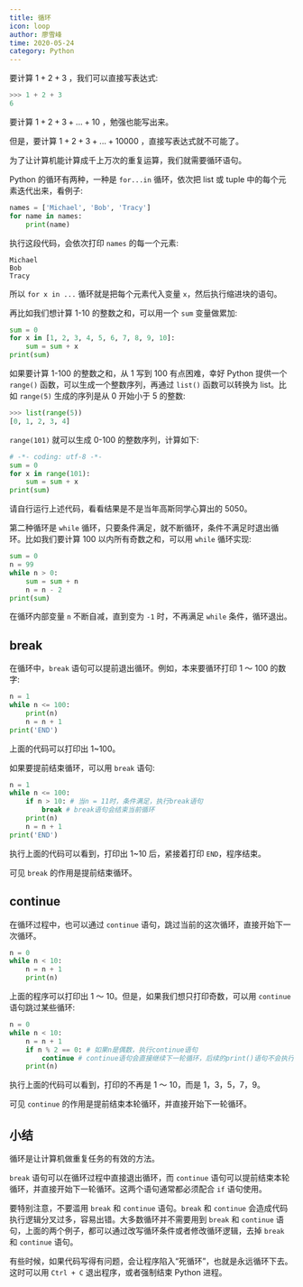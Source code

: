 ```yaml
---
title: 循环
icon: loop
author: 廖雪峰
time: 2020-05-24
category: Python
---
```


要计算 $1+2+3$ ，我们可以直接写表达式:

```py
>>> 1 + 2 + 3
6
```

要计算 $1+2+3+...+10$ ，勉强也能写出来。

但是，要计算 $1+2+3+...+10000$ ，直接写表达式就不可能了。

为了让计算机能计算成千上万次的重复运算，我们就需要循环语句。

Python 的循环有两种，一种是 `for...in` 循环，依次把 list 或 tuple 中的每个元素迭代出来，看例子:

```py
names = ['Michael', 'Bob', 'Tracy']
for name in names:
    print(name)
```

执行这段代码，会依次打印 `names` 的每一个元素:

```text
Michael
Bob
Tracy
```

所以 `for x in ...` 循环就是把每个元素代入变量 `x`，然后执行缩进块的语句。

再比如我们想计算 1-10 的整数之和，可以用一个 `sum` 变量做累加:

```py
sum = 0
for x in [1, 2, 3, 4, 5, 6, 7, 8, 9, 10]:
    sum = sum + x
print(sum)
```

如果要计算 1-100 的整数之和，从 1 写到 100 有点困难，幸好 Python 提供一个 `range()` 函数，可以生成一个整数序列，再通过 `list()` 函数可以转换为 list。比如 `range(5)` 生成的序列是从 0 开始小于 5 的整数:

```py
>>> list(range(5))
[0, 1, 2, 3, 4]
```

`range(101)` 就可以生成 0-100 的整数序列，计算如下:

```py
# -*- coding: utf-8 -*-
sum = 0
for x in range(101):
    sum = sum + x
print(sum)
```

请自行运行上述代码，看看结果是不是当年高斯同学心算出的 5050。

第二种循环是 `while` 循环，只要条件满足，就不断循环，条件不满足时退出循环。比如我们要计算 100 以内所有奇数之和，可以用 `while` 循环实现:

```py
sum = 0
n = 99
while n > 0:
    sum = sum + n
    n = n - 2
print(sum)
```

在循环内部变量 `n` 不断自减，直到变为 `-1` 时，不再满足 `while` 条件，循环退出。

## break

在循环中，`break` 语句可以提前退出循环。例如，本来要循环打印 1 ～ 100 的数字:

```py
n = 1
while n <= 100:
    print(n)
    n = n + 1
print('END')
```

上面的代码可以打印出 1~100。

如果要提前结束循环，可以用 `break` 语句:

```py
n = 1
while n <= 100:
    if n > 10: # 当n = 11时，条件满足，执行break语句
        break # break语句会结束当前循环
    print(n)
    n = n + 1
print('END')
```

执行上面的代码可以看到，打印出 1~10 后，紧接着打印 `END`，程序结束。

可见 `break` 的作用是提前结束循环。

## continue

在循环过程中，也可以通过 `continue` 语句，跳过当前的这次循环，直接开始下一次循环。

```py
n = 0
while n < 10:
    n = n + 1
    print(n)
```

上面的程序可以打印出 1 ～ 10。但是，如果我们想只打印奇数，可以用 `continue` 语句跳过某些循环:

```py
n = 0
while n < 10:
    n = n + 1
    if n % 2 == 0: # 如果n是偶数，执行continue语句
        continue # continue语句会直接继续下一轮循环，后续的print()语句不会执行
    print(n)
```

执行上面的代码可以看到，打印的不再是 1 ～ 10，而是 1，3，5，7，9。

可见 `continue` 的作用是提前结束本轮循环，并直接开始下一轮循环。

## 小结

循环是让计算机做重复任务的有效的方法。

`break` 语句可以在循环过程中直接退出循环，而 `continue` 语句可以提前结束本轮循环，并直接开始下一轮循环。这两个语句通常都必须配合 `if` 语句使用。

要特别注意，不要滥用 `break` 和 `continue` 语句。`break` 和 `continue` 会造成代码执行逻辑分叉过多，容易出错。大多数循环并不需要用到 `break` 和 `continue` 语句，上面的两个例子，都可以通过改写循环条件或者修改循环逻辑，去掉 `break` 和 `continue` 语句。

有些时候，如果代码写得有问题，会让程序陷入“死循环”，也就是永远循环下去。这时可以用 `Ctrl + C` 退出程序，或者强制结束 Python 进程。
